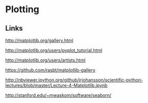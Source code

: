 Plotting
========

Links
-----

http://matplotlib.org/gallery.html

http://matplotlib.org/users/pyplot_tutorial.html

http://matplotlib.org/users/artists.html

https://github.com/rasbt/matplotlib-gallery

http://nbviewer.ipython.org/github/jrjohansson/scientific-python-lectures/blob/master/Lecture-4-Matplotlib.ipynb

http://stanford.edu/~mwaskom/software/seaborn/
